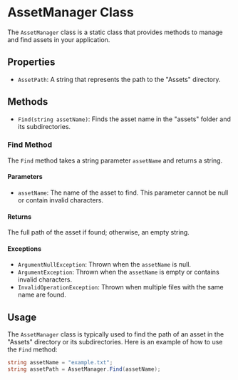 # AssetManager Class

The `AssetManager` class is a static class that provides methods to manage and find assets in your application.

## Properties

- `AssetPath`: A string that represents the path to the "Assets" directory.

## Methods

- `Find(string assetName)`: Finds the asset name in the "assets" folder and its subdirectories.

### Find Method

The `Find` method takes a string parameter `assetName` and returns a string.

#### Parameters

- `assetName`: The name of the asset to find. This parameter cannot be null or contain invalid characters.

#### Returns

The full path of the asset if found; otherwise, an empty string.

#### Exceptions

- `ArgumentNullException`: Thrown when the `assetName` is null.
- `ArgumentException`: Thrown when the `assetName` is empty or contains invalid characters.
- `InvalidOperationException`: Thrown when multiple files with the same name are found.

## Usage

The `AssetManager` class is typically used to find the path of an asset in the "Assets" directory or its subdirectories. Here is an example of how to use the `Find` method:

```csharp
string assetName = "example.txt";
string assetPath = AssetManager.Find(assetName);